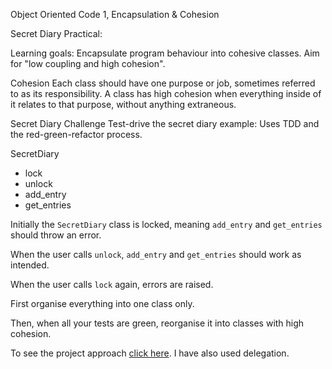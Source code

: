 Object Oriented Code 1, Encapsulation & Cohesion

Secret Diary Practical:


Learning goals:
Encapsulate program behaviour into cohesive classes.
Aim for "low coupling and high cohesion".

Cohesion
Each class should have one purpose or job, sometimes referred to as its responsibility.
A class has high cohesion when everything inside of it relates to that purpose, without anything extraneous.

Secret Diary Challenge
Test-drive the secret diary example: Uses TDD and the red-green-refactor process.

SecretDiary
  - lock
  - unlock
  - add_entry
  - get_entries

Initially the `SecretDiary` class is locked, meaning `add_entry` and `get_entries` should throw an error.

When the user calls `unlock`, `add_entry` and `get_entries` should work as intended.

When the user calls `lock` again, errors are raised. 

First organise everything into one class only.

Then, when all your tests are green, reorganise it into classes with high cohesion. 

To see the project approach [click here](https://github.com/VladC24/Secret-Diary/commit/8c5b5e1316e6c873594f66384c24f9fa871b2024).  I have also used delegation.


